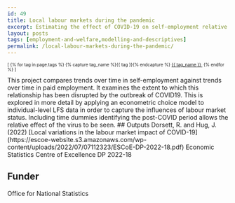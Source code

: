 ```yaml
---
id: 49
title: Local labour markets during the pandemic
excerpt: Estimating the effect of COVID-19 on self-employment relative to employee employment.
layout: posts
tags: [employment-and-welfare,modelling-and-descriptives]
permalink: /local-labour-markets-during-the-pandemic/
---
```

<div>
  <p style="font-size:.7em;">
    [
    {% for tag in page.tags %}
      {% capture tag_name %}{{ tag }}{% endcapture %}
      <a href="/{{ tag_name }}"><nobr>{{ tag_name }}</nobr>&nbsp;</a>
    {% endfor %}
    ]
  </p>
</div>
This project compares trends over time in self-employment against trends over time in paid employment.  It examines the extent to which this relationship has been disrupted by the outbreak of COVID19.  This is explored in more detail by applying an econometric choice model to individual-level LFS data in order to capture the influences of labour market status.  Including time dummies identifying the post-COVID period allows the relative effect of the virus to be seen. 
## Outputs
Dorsett, R. and Hug, J. (2022) [Local variations in the labour market impact of COVID-19](https://escoe-website.s3.amazonaws.com/wp-content/uploads/2022/07/07112323/ESCoE-DP-2022-18.pdf) Economic Statistics Centre of Excellence DP 2022-18

## Funder
Office for National Statistics
